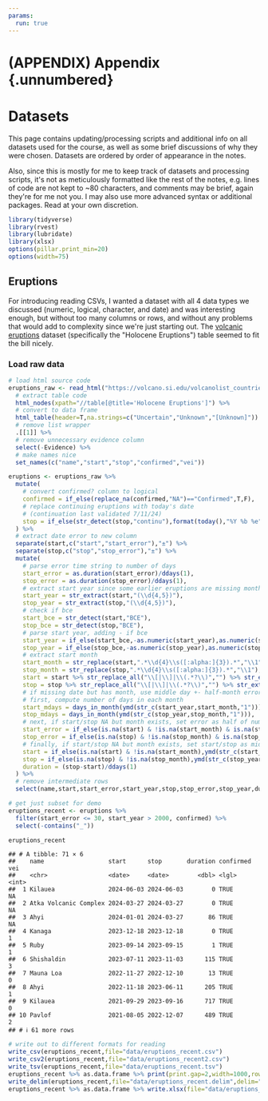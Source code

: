 ```yaml
---
params:
  run: true
---
```


# (APPENDIX) Appendix {.unnumbered}

# Datasets



This page contains updating/processing scripts and additional info on all datasets used for the course, as well as some brief discussions of why they were chosen. Datasets are ordered by order of appearance in the notes.

Also, since this is mostly for me to keep track of datasets and processing scripts, it's not as meticulously formatted like the rest of the notes, e.g. lines of code are not kept to ~80 characters, and comments may be brief, again they're for me not you. I may also use more advanced syntax or additional packages. Read at your own discretion.



``` r
library(tidyverse)
library(rvest)
library(lubridate)
library(xlsx)
options(pillar.print_min=20)
options(width=75)
```


## Eruptions

For introducing reading CSVs, I wanted a dataset with all 4 data types we discussed (numeric, logical, character, and date) and was interesting enough, but without too many columns or rows, and without any problems that would add to complexity since we're just starting out. The [volcanic eruptions](https://volcano.si.edu/volcanolist_countries.cfm?country=United%20States) dataset (specifically the "Holocene Eruptions") table seemed to fit the bill nicely.


### Load raw data


``` r
# load html source code
eruptions_raw <- read_html("https://volcano.si.edu/volcanolist_countries.cfm?country=United%20States") %>% 
  # extract table code
  html_nodes(xpath="//table[@title='Holocene Eruptions']") %>% 
  # convert to data frame
  html_table(header=T,na.strings=c("Uncertain","Unknown","[Unknown]")) %>% 
  # remove list wrapper
  .[[1]] %>% 
  # remove unnecessary evidence column
  select(-Evidence) %>% 
  # make names nice
  set_names(c("name","start","stop","confirmed","vei"))
```


``` r
eruptions <- eruptions_raw %>% 
  mutate(
    # convert confirmed? column to logical
    confirmed = if_else(replace_na(confirmed,"NA")=="Confirmed",T,F),
    # replace continuing eruptions with today's date
    # (continuation last validated 7/11/24)
    stop = if_else(str_detect(stop,"continu"),format(today(),"%Y %b %e"),stop,missing=stop)
  ) %>% 
  # extract date error to new column
  separate(start,c("start","start_error"),"±") %>% 
  separate(stop,c("stop","stop_error"),"±") %>% 
  mutate(
    # parse error time string to number of days
    start_error = as.duration(start_error)/ddays(1),
    stop_error = as.duration(stop_error)/ddays(1),
    # extract start year since some earlier eruptions are missing month/day
    start_year = str_extract(start,"(\\d{4,5})"),
    stop_year = str_extract(stop,"(\\d{4,5})"),
    # check if bce
    start_bce = str_detect(start,"BCE"),
    stop_bce = str_detect(stop,"BCE"),
    # parse start year, adding - if bce
    start_year = if_else(start_bce,-as.numeric(start_year),as.numeric(start_year)),
    stop_year = if_else(stop_bce,-as.numeric(stop_year),as.numeric(stop_year)),
    # extract start month
    start_month = str_replace(start,".*\\d{4}\\s([:alpha:]{3}).*","\\1"),
    stop_month = str_replace(stop,".*\\d{4}\\s([:alpha:]{3}).*","\\1"),
    start = start %>% str_replace_all("\\[|\\]|\\(.*?\\)","") %>% str_extract("^\\s?\\d+\\s\\w+\\s\\d+") %>% ymd,
    stop = stop %>% str_replace_all("\\[|\\]|\\(.*?\\)","") %>% str_extract("^\\s?\\d+\\s\\w+\\s\\d+") %>% ymd,
    # if missing date but has month, use middle day +- half-month error
    # first, compute number of days in each month
    start_mdays = days_in_month(ymd(str_c(start_year,start_month,"1"))),
    stop_mdays = days_in_month(ymd(str_c(stop_year,stop_month,"1"))),
    # next, if start/stop NA but month exists, set error as half of number of days in month rounded up, then set no error (NA) as 0
    start_error = if_else(is.na(start) & !is.na(start_month) & is.na(start_error),ceiling(start_mdays/2),start_error) %>% replace_na(0),
    stop_error = if_else(is.na(stop) & !is.na(stop_month) & is.na(stop_error),ceiling(stop_mdays/2),stop_error) %>% replace_na(0),
    # finally, if start/stop NA but month exists, set start/stop as middle day of month rounded down
    start = if_else(is.na(start) & !is.na(start_month),ymd(str_c(start_year,start_month,floor(start_mdays/2))),start),
    stop = if_else(is.na(stop) & !is.na(stop_month),ymd(str_c(stop_year,stop_month,floor(stop_mdays/2))),stop),
    duration = (stop-start)/ddays(1)
  ) %>% 
  # remove intermediate rows
  select(name,start,start_error,start_year,stop,stop_error,stop_year,duration,confirmed,vei)

# get just subset for demo
eruptions_recent <- eruptions %>% 
  filter(start_error <= 30, start_year > 2000, confirmed) %>% 
  select(-contains("_"))

eruptions_recent
```

```
## # A tibble: 71 × 6
##    name                  start      stop       duration confirmed   vei
##    <chr>                 <date>     <date>        <dbl> <lgl>     <int>
##  1 Kilauea               2024-06-03 2024-06-03        0 TRUE         NA
##  2 Atka Volcanic Complex 2024-03-27 2024-03-27        0 TRUE         NA
##  3 Ahyi                  2024-01-01 2024-03-27       86 TRUE         NA
##  4 Kanaga                2023-12-18 2023-12-18        0 TRUE          1
##  5 Ruby                  2023-09-14 2023-09-15        1 TRUE          1
##  6 Shishaldin            2023-07-11 2023-11-03      115 TRUE          3
##  7 Mauna Loa             2022-11-27 2022-12-10       13 TRUE          0
##  8 Ahyi                  2022-11-18 2023-06-11      205 TRUE          1
##  9 Kilauea               2021-09-29 2023-09-16      717 TRUE          0
## 10 Pavlof                2021-08-05 2022-12-07      489 TRUE          2
## # ℹ 61 more rows
```


``` r
# write out to different formats for reading
write_csv(eruptions_recent,file="data/eruptions_recent.csv")
write_csv2(eruptions_recent,file="data/eruptions_recent2.csv")
write_tsv(eruptions_recent,file="data/eruptions_recent.tsv")
eruptions_recent %>% as.data.frame %>% print(print.gap=2,width=1000,row.names=F,right=F) %>% capture.output(file="data/eruptions_recent.txt")
write_delim(eruptions_recent,file="data/eruptions_recent.delim",delim="|",na="")
eruptions_recent %>% as.data.frame %>% write.xlsx(file="data/eruptions_recent.xlsx",row.names=F,showNA=F)
```




